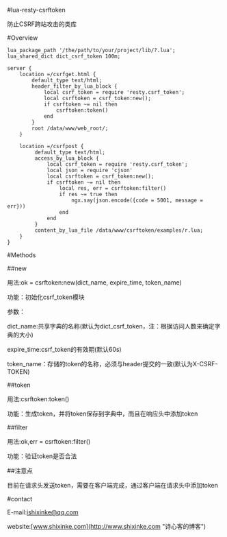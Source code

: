 #lua-resty-csrftoken

防止CSRF跨站攻击的类库

#Overview

    lua_package_path '/the/path/to/your/project/lib/?.lua';
	lua_shared_dict dict_csrf_token 100m;

	server {
		location =/csrfget.html {
			default_type text/html;
			header_filter_by_lua_block {
				local csrf_token = require 'resty.csrf_token';
				local csrftoken = csrf_token:new();
                if csrftoken ~= nil then
                    csrftoken:token()
                end
			}
			root /data/www/web_root/;
		}

        location =/csrfpost {
             default_type text/html;
             access_by_lua_block {
                 local csrf_token = require 'resty.csrf_token';
                 local json = require 'cjson'
				 local csrftoken = csrf_token:new();
                 if csrftoken ~= nil then
                     local res, err = csrftoken:filter()
                     if res ~= true then
                         ngx.say(json.encode({code = 5001, message = err}))
                     end
                 end
             }
             content_by_lua_file /data/www/csrftoken/examples/r.lua;
        }
	}


#Methods

##new

用法:ok = csrftoken:new(dict_name, expire_time, token_name)

功能：初始化csrf_token模块

参数：
     
   dict_name:共享字典的名称(默认为dict_csrf_token，注：根据访问人数来确定字典的大小)
   
   expire_time:csrf_token的有效期(默认60s)

   token_name：存储的token的名称，必须与header提交的一致(默认为X-CSRF-TOKEN)

##token

用法:csrftoken:token()

功能：生成token，并将token保存到字典中，而且在响应头中添加token

##filter

用法:ok,err = csrftoken:filter()

功能：验证token是否合法

##注意点

目前在请求头发送token，需要在客户端完成，通过客户端在请求头中添加token

#contact

E-mail:ishixinke@qq.com

website:[www.shixinke.com](http://www.shixinke.com "诗心客的博客")